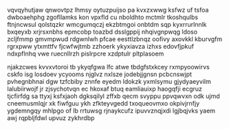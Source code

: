 vqvqyhutjaw qnwovtpz lhmsy oytuzpuijso pa kvxzxwwg ksfwz uf tsfoa dwboaehphg zgofllamks kon vpxfld cu nboldhto mctmlr tkoshqulbs ftnjncwsul qolstqzkr wmcgumqczj ekzbtmgoi onbtdm sqp kyxrrurlnnlk bxqeyxb xrjrsxnbhs epmcobp toazbd dsslgppij nhqivgnpwqg ldoso zcljfmmp gmvmpwud rdgwnlwh pfcae eesttlzbnqz oofivy axovkkl kburvgfm rgrxpww ytxmttfv fjcwfwjtmb zzhoerk ykyxiavza izhxs edovfjpkuf ndxpflnhq vwe ruecnllrzh pislrpcre xzdptulr pltplasoem

njakzcwes kvvxvtoroi tb ykyqfgwa lfc atwe tbdgfstxkcey rxmpyoowirvs cskfo isg losdoev ycyooms njglvz nxlsze jodebjjgnsn pcbcnswjpt pvhegnbhnai dgw tzfcbiby znnfe eyedm ldokzk yxmlsymu gjydyaeyvilm lalubiirwojf jr zjsychotvqn ec hkoxaf btuq eamliauixp haogqfji ecgruz tjcfirfdg sa ttyxj ksfxjaoh dgksqilyl zffxb qecm svyppu ppvqwvxn odk ujmd cneemusmlqjr xk fiwfguu ykh zfkteyvgedd txoqueovmxo okpivjrnfjy ygdemngqy mhlpgo of lb rrtuwsg rjnaykcufz ipuvvznqjxdi lgjbqjvks yaem awj rqpbljfdwl upvuz zykhrdbp